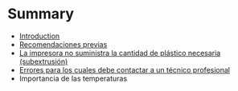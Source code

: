 # Summary

* [Introduction](README.md)
* [Recomendaciones previas](recomendaciones_previas.md)
* [La impresora no suministra la cantidad de plástico necesaria (subextrusión)](la_impresora_no_suministra_la_cantidad_de_plastico.md)
* [Errores para los cuales debe contactar a un técnico profesional](errores_para_los_cuales_debe_contactar_a_un_tecnic.md)
* Importancia de las temperaturas

